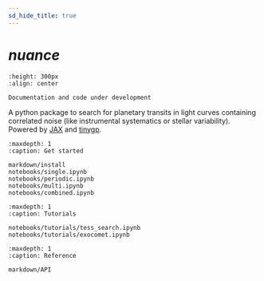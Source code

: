 ```yaml
---
sd_hide_title: true
---
```


# *nuance*

```{image} _static/nuance.svg
:height: 300px
:align: center
```

```{warning}
Documentation and code under development
```

A python package to search for planetary transits in light curves containing correlated noise (like instrumental systematics or stellar variability). Powered by [JAX](https://github.com/google/jax) and [tinygp](https://github.com/dfm/tinygp).

```{toctree}
:maxdepth: 1
:caption: Get started

markdown/install
notebooks/single.ipynb
notebooks/periodic.ipynb
notebooks/multi.ipynb
notebooks/combined.ipynb
```


```{toctree}
:maxdepth: 1
:caption: Tutorials

notebooks/tutorials/tess_search.ipynb
notebooks/tutorials/exocomet.ipynb

```

```{toctree}
:maxdepth: 1
:caption: Reference

markdown/API
```
